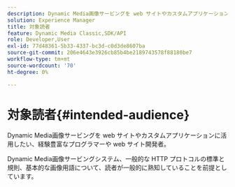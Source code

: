 ```yaml
---
description: Dynamic Media画像サービングを web サイトやカスタムアプリケーションに活用したい、経験豊富なプログラマーや web サイト開発者。
solution: Experience Manager
title: 対象読者
feature: Dynamic Media Classic,SDK/API
role: Developer,User
exl-id: 77d48361-5b33-4337-bc3d-c0d3de8607ba
source-git-commit: 206e4643e3926cb85b4be2189743578f88180be7
workflow-type: tm+mt
source-wordcount: '70'
ht-degree: 0%

---
```


# 対象読者{#intended-audience}

Dynamic Media画像サービングを web サイトやカスタムアプリケーションに活用したい、経験豊富なプログラマーや web サイト開発者。

Dynamic Media画像サービングシステム、一般的な HTTP プロトコルの標準と規則、基本的な画像用語について、読者が一般的に熟知していることを前提としています。
